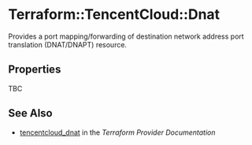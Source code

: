 # Terraform::TencentCloud::Dnat

Provides a port mapping/forwarding of destination network address port translation (DNAT/DNAPT) resource.

## Properties

TBC

## See Also

* [tencentcloud_dnat](https://www.terraform.io/docs/providers/tencentcloud/r/dnat.html) in the _Terraform Provider Documentation_